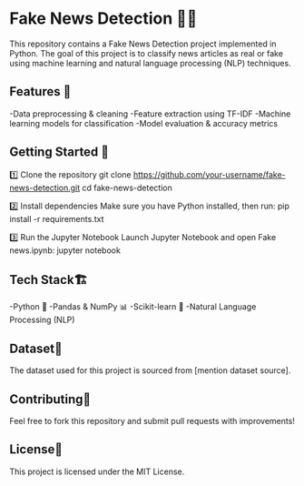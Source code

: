 # Fake News Detection 📰🛑
This repository contains a Fake News Detection project implemented in Python. The goal of this project is to classify news articles as real or fake using machine learning and natural language processing (NLP) techniques.

## Features 📌
-Data preprocessing & cleaning
-Feature extraction using TF-IDF
-Machine learning models for classification
-Model evaluation & accuracy metrics

## Getting Started 🚀
1️⃣ Clone the repository
git clone https://github.com/your-username/fake-news-detection.git
cd fake-news-detection

2️⃣ Install dependencies
Make sure you have Python installed, then run:
pip install -r requirements.txt

3️⃣ Run the Jupyter Notebook
Launch Jupyter Notebook and open Fake news.ipynb:
jupyter notebook

## Tech Stack🏗 
-Python 🐍
-Pandas & NumPy 📊
-Scikit-learn 🤖
-Natural Language Processing (NLP)

## Dataset📄 
The dataset used for this project is sourced from [mention dataset source].

## Contributing🤝
Feel free to fork this repository and submit pull requests with improvements!

## License📜
This project is licensed under the MIT License.
